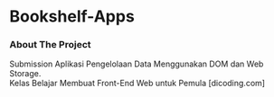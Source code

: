 # Bookshelf-Apps

### About The Project

 Submission Aplikasi Pengelolaan Data Menggunakan DOM dan Web Storage. <br>
 Kelas Belajar Membuat Front-End Web untuk Pemula [dicoding.com]

